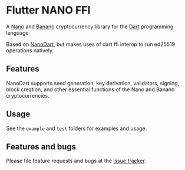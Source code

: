 # Flutter NANO FFI

A [Nano](https://nano.org) and [Banano](https://banano.cc) cryptocurrency library for the [Dart](https://dart.dev) programming language

Based on [NanoDart](https://pub.dev/packages/nanodart), but makes uses of dart ffi interop to run ed25519 operations natively.

## Features

NanoDart supports seed generation, key derivation, validators, signing, block creation, and other essential functions of the Nano and Banano cryptocurrencies.

## Usage

See the `example` and `test` folders for examples and usage.

## Features and bugs

Please file feature requests and bugs at the [issue tracker][tracker].

[tracker]: https://github.com/appditto/flutter_nano_ffi/issues